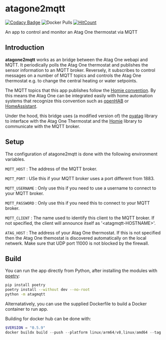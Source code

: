 # atagone2mqtt

[![Codacy Badge](https://app.codacy.com/project/badge/Grade/fd572a99c73f429cb6aba7ac43776515)](https://www.codacy.com/gh/EtxeanNet/atagone2mqtt?utm_source=github.com&amp;utm_medium=referral&amp;utm_content=EtxeanNet/atagone2mqtt&amp;utm_campaign=Badge_Grade)
![Docker Pulls](https://img.shields.io/docker/pulls/etxean/atagone2mqtt)
[![HitCount](https://hits.dwyl.com/EtxeanNet/atagone2mqtt.svg)](https://hits.dwyl.com/EtxeanNet/atagone2mqtt)

An app to control and monitor an Atag One thermostat via MQTT

## Introduction

**atagone2mqtt** works as an bridge between the Atag One webapi and MQTT. It periodically polls the Atag One thermostat and publishes the sensor information to an MQTT broker. Reversely, it subscribes to control messages on a number of MQTT topics and controls the Atag One thermostat e.g. to change the central heating or water setpoints.

The MQTT topics that this app publishes follow the [Homie convention](https://homieiot.github.io/). By this means the Atag One can be integrated easily with home automation systems that recognize this convention such as [openHAB](https://www.openhab.org/) or [HomeAssistant](https://github.com/nerdfirefighter/HA_Homie/tree/dev).

Under the hood, this bridge uses (a modified version of) the [pyatag](https://github.com/MatsNl/pyatag) library to interface with the Atag One Thermostat and the [Homie](https://github.com/mjcumming/Homie4) library to communicate with the MQTT broker.

## Setup

The configuration of atagone2mqtt is done with the following environment variables.

`MQTT_HOST`
: The address of the MQTT broker.

`MQTT_PORT`
: USe this if your MQTT broker uses a port different from 1883.

`MQTT_USERNAME`
: Only use this if you need to use a username to connect to your MQTT broker.

`MQTT_PASSWORD`
: Only use this if you need this to connect to your MQTT broker.

`MQTT_CLIENT`
: The name used to identify this client to the MQTT broker. If not specified, the client will announce itself as '&lt;atagmqtt-HOSTNAME&gt;'.

`ATAG_HOST`
: The address of your Atag One thermostat. If this is not specified then the Atag One themostat is discovered automatically on the local netwerk. Make sure that UDP port 11000 is not blocked by the firewall.

## Build

You can run the app directly from Python, after installing the modules with [poetry](https://python-poetry.org/docs/):

```bash
pip install poetry
poetry install --without dev --no-root
python -m atagmqtt
```

Alternatatively, you can use the supplied Dockerfile to build a Docker container to run app.

Building for docker hub can be done with:

```powershell
$VERSION = "0.5.9"
docker buildx build --push --platform linux/arm64/v8,linux/amd64 --tag etxean/atagone2mqtt:$VERSION --tag etxean/atagone2mqtt:latest .
```
